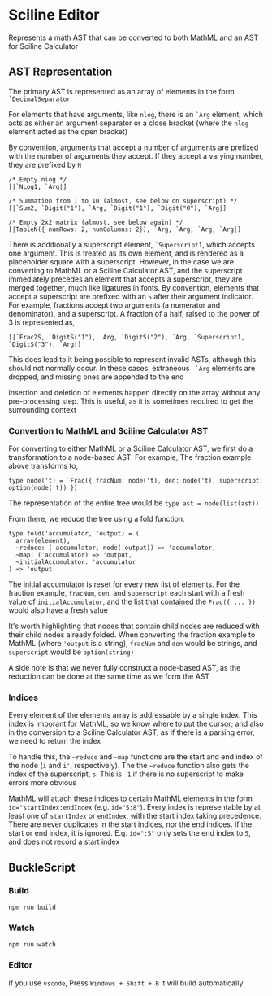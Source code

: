 # Sciline Editor

Represents a math AST that can be converted to both MathML and an AST for Sciline Calculator

## AST Representation

The primary AST is represented as an array of elements in the form `` `DecimalSeparator ``

For elements that have arguments, like `nlog`, there is an `` `Arg `` element, which acts as either an argument separator or a close bracket (where the `nlog` element acted as the open bracket)

By convention, arguments that accept a number of arguments are prefixed with the number of arguments they accept. If they accept a varying number, they are prefixed by `N`

```reason
/* Empty nlog */
[|`NLog1, `Arg|]

/* Summation from 1 to 10 (almost, see below on superscript) */
[|`Sum2, `Digit("1"), `Arg, `Digit("1"), `Digit("0"), `Arg|]

/* Empty 2x2 matrix (almost, see below again) */
[|TableN({ numRows: 2, numColumns: 2}), `Arg, `Arg, `Arg, `Arg|]
```

There is additionally a superscript element, `` `Superscript1 ``, which accepts one argument. This is treated as its own element, and is rendered as a placeholder square with a superscript. However, in the case we are converting to MathML or a Sciline Calculator AST, and the superscript immediately precedes an element that accepts a superscript, they are merged together, much like ligatures in fonts. By convention, elements that accept a superscript are prefixed with an `S` after their argument indicator. For example, fractions accept two arguments (a numerator and denominator), and a superscript. A fraction of a half, raised to the power of 3 is represented as,

```reason
[|`Frac2S, `DigitS("1"), `Arg, `DigitS("2"), `Arg, `Superscript1, `DigitS("3"), `Arg|]
```

This does lead to it being possible to represent invalid ASTs, although this should not normally occur. In these cases, extraneous `` `Arg`` elements are dropped, and missing ones are appended to the end

Insertion and deletion of elements happen directly on the array without any pre-processing step. This is useful, as it is sometimes required to get the surrounding context

### Convertion to MathML and Sciline Calculator AST

For converting to either MathML or a Sciline Calculator AST, we first do a transformation to a node-based AST. For example, The fraction example above transforms to,

```reason
type node('t) = `Frac({ fracNum: node('t), den: node('t), superscript: option(node('t)) })
```

The representation of the entire tree would be `type ast = node(list(ast))`

From there, we reduce the tree using a fold function.

```reason
type fold('accumulator, 'output) = (
  array(element),
  ~reduce: ('accumulator, node('output)) => 'accumulator,
  ~map: ('accumulator) => 'output,
  ~initialAccumulator: 'accumulator
) => 'output
```

The initial accumulator is reset for every new list of elements. For the fraction example, `fracNum`, `den`, and `superscript` each start with a fresh value of `initialAccumulator`, and the list that contained the `Frac({ ... })` would also have a fresh value

It's worth highlighting that nodes that contain child nodes are reduced with their child nodes already folded. When converting the fraction example to MathML (where `'output` is a string), `fracNum` and `den` would be strings, and `superscript` would be `option(string)`

A side note is that we never fully construct a node-based AST, as the reduction can be done at the same time as we form the AST

### Indices

Every element of the elements array is addressable by a single index. This index is imporant for MathML, so we know where to put the cursor; and also in the conversion to a Sciline Calculator AST, as if there is a parsing error, we need to return the index

To handle this, the `~reduce` and `~map` functions are the start and end index of the node (`i` and `i'`, respectively). The the `~reduce` function also gets the index of the superscript, `s`. This is `-1` if there is no superscript to make errors more obvious

MathML will attach these indices to certain MathML elements in the form `id="startIndex:endIndex` (e.g. `id="5:8"`). Every index is representable by at least one of `startIndex` or `endIndex`, with the start index taking precedence. There are never duplicates in the start indices, nor the end indices. If the start or end index, it is ignored. E.g. `id=":5"` only sets the end index to `5`, and does not record a start index

## BuckleScript

### Build

```
npm run build
```

### Watch

```
npm run watch
```

### Editor

If you use `vscode`, Press `Windows + Shift + B` it will build automatically
